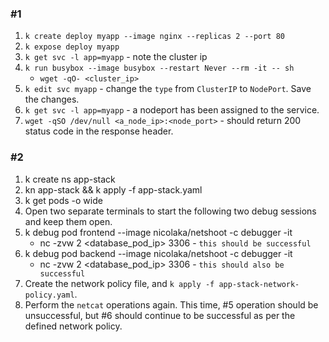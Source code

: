 ### #1
1. `k create deploy myapp --image nginx --replicas 2 --port 80`
2. `k expose deploy myapp`
3. `k get svc -l app=myapp` - note the cluster ip
4. `k run busybox --image busybox --restart Never --rm -it -- sh`
   * `wget -qO- <cluster_ip>` 
5. `k edit svc myapp` - change the `type` from `ClusterIP` to `NodePort`. Save the changes.
6. `k get svc -l app=myapp` - a nodeport has been assigned to the service.
7. `wget -qSO /dev/null <a_node_ip>:<node_port>` - should return 200 status code in the response header.

### #2
1. k create ns app-stack
2. kn app-stack && k apply -f app-stack.yaml
3. k get pods -o wide
4. Open two separate terminals to start the following two debug sessions and keep them open.
5. k debug pod frontend --image nicolaka/netshoot -c debugger -it
   * nc -zvw 2 <database_pod_ip> 3306 - `this should be successful`
6. k debug pod backend --image nicolaka/netshoot -c debugger -it
   * nc -zvw 2 <database_pod_ip> 3306 - `this should also be successful`
7. Create the network policy file, and `k apply -f app-stack-network-policy.yaml`.
8. Perform the `netcat` operations again. This time, #5 operation should be unsuccessful, but #6 should continue to be successful as per the defined network policy. 
